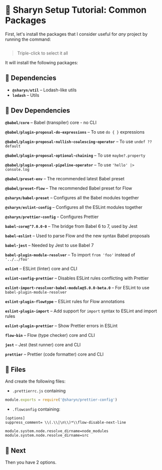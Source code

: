 # 🌹 Sharyn Setup Tutorial: Common Packages

First, let's install the packages that I consider useful for _any_ project by running the command:

```bash

```

> Triple-click to select it all

It will install the following packages:

## 🌹 Dependencies

- **`@sharyn/util`** – Lodash-like utils
- **`lodash`** – Utils

## 🌹 Dev Dependencies

**`@babel/core`** – Babel (transpiler) core - no CLI

**`@babel/plugin-proposal-do-expressions`** – To use `do { }` expressions

**`@babel/plugin-proposal-nullish-coalescing-operator`** – To use `undef ?? default`

**`@babel/plugin-proposal-optional-chaining`** – To use `maybe?.property`

**`@babel/plugin-proposal-pipeline-operator`** – To use `'hello' |> console.log`

**`@babel/preset-env`** – The recommended latest Babel preset

**`@babel/preset-flow`** – The recommended Babel preset for Flow

**`@sharyn/babel-preset`** – Configures all the Babel modules together

**`@sharyn/eslint-config`** – Configures all the ESLint modules together

**`@sharyn/prettier-config`** – Configures Prettier

**`babel-core@^7.0.0-0`** – The bridge from Babel 6 to 7, used by Jest

**`babel-eslint`** – Used to parse Flow and the new syntax Babel proposals

**`babel-jest`** – Needed by Jest to use Babel 7

**`babel-plugin-module-resolver`** – To import `from 'foo'` instead of `'../../foo'`

**`eslint`** – ESLint (linter) core and CLI

**`eslint-config-prettier`** – Disables ESLint rules conflicting with Prettier

**`eslint-import-resolver-babel-module@5.0.0-beta.0`** – For ESLint to use `babel-plugin-module-resolver`

**`eslint-plugin-flowtype`** – ESLint rules for Flow annotations

**`eslint-plugin-import`** – Add support for `import` syntax to ESLint and import rules

**`eslint-plugin-prettier`** – Show Prettier errors in ESLint

**`flow-bin`** – Flow (type checker) core and CLI

**`jest`** – Jest (test runner) core and CLI

**`prettier`** – Prettier (code formatter) core and CLI

## 🌹 Files

And create the following files:

- `.prettierrc.js` containing

```js
module.exports = require('@sharyn/prettier-config')
```

- `.flowconfig` containing:

```
[options]
suppress_comment= \\(.\\|\n\\)*\\flow-disable-next-line

module.system.node.resolve_dirname=node_modules
module.system.node.resolve_dirname=src
```

## 🌹 Next

Then you have 2 options.
